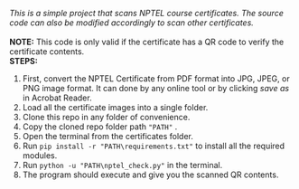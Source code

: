 _This is a simple project that scans NPTEL course certificates. The source code can also be modified accordingly to scan other certificates.<br>_
<br>
**NOTE:** This code is only valid if the certificate has a QR code to verify the certificate contents.<br>
**STEPS:**<br>
1. First, convert the NPTEL Certificate from PDF format into JPG, JPEG, or PNG image format. It can done by any online tool or by clicking _save_ _as_ in Acrobat Reader.
2. Load all the certificate images into a single folder.
3. Clone this repo in any folder of convenience.
4. Copy the cloned repo folder path `"PATH"` .
5. Open the terminal from the certificates folder.
6. Run `pip install -r "PATH\requirements.txt"` to install all the required modules.
7. Run `python -u "PATH\nptel_check.py"` in the terminal.
8. The program should execute and give you the scanned QR contents.<br>
